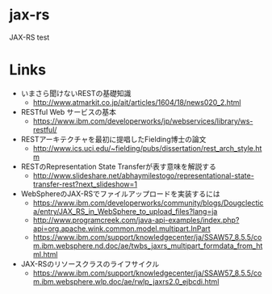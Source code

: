 # jax-rs
JAX-RS test


# Links
 * いまさら聞けないRESTの基礎知識
   * http://www.atmarkit.co.jp/ait/articles/1604/18/news020_2.html
 * RESTful Web サービスの基本 
   * https://www.ibm.com/developerworks/jp/webservices/library/ws-restful/
 * RESTアーキテクチャを最初に提唱したFielding博士の論文
   * http://www.ics.uci.edu/~fielding/pubs/dissertation/rest_arch_style.htm
 * RESTのRepresentation State Transferが表す意味を解説する
   * http://www.slideshare.net/abhaymilestogo/representational-state-transfer-rest?next_slideshow=1 
 * WebSphereのJAX-RSでファイルアップロードを実装するには
   * https://www.ibm.com/developerworks/community/blogs/Dougclectica/entry/JAX_RS_in_WebSphere_to_upload_files?lang=ja
   * http://www.programcreek.com/java-api-examples/index.php?api=org.apache.wink.common.model.multipart.InPart
   * https://www.ibm.com/support/knowledgecenter/ja/SSAW57_8.5.5/com.ibm.websphere.nd.doc/ae/twbs_jaxrs_multipart_formdata_from_html.html
 * JAX-RSのリソースクラスのライフサイクル
   * https://www.ibm.com/support/knowledgecenter/ja/SSAW57_8.5.5/com.ibm.websphere.wlp.doc/ae/rwlp_jaxrs2.0_ejbcdi.html
